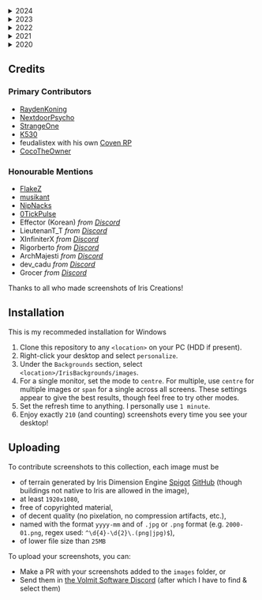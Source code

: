 <!-- BEGIN IMAGES -->
<details>
<summary>2024</summary>

Number of images: 15

| ![2024-01.png](images/2024-01.png) | ![2024-01_0.png](images/2024-01_0.png) | ![2024-01_1.png](images/2024-01_1.png) | 
|---|---|---|
| ![2024-01_10.png](images/2024-01_10.png) | ![2024-01_11.png](images/2024-01_11.png) | ![2024-01_12.png](images/2024-01_12.png) | 
| ![2024-01_13.png](images/2024-01_13.png) | ![2024-01_2.png](images/2024-01_2.png) | ![2024-01_3.png](images/2024-01_3.png) | 
| ![2024-01_4.png](images/2024-01_4.png) | ![2024-01_5.png](images/2024-01_5.png) | ![2024-01_6.png](images/2024-01_6.png) | 
| ![2024-01_7.png](images/2024-01_7.png) | ![2024-01_8.png](images/2024-01_8.png) | ![2024-01_9.png](images/2024-01_9.png) | 
</details>

<details>
<summary>2023</summary>

Number of images: 44

| ![2023-01.png](images/2023-01.png) | ![2023-01_1.png](images/2023-01_1.png) | ![2023-01_2.png](images/2023-01_2.png) | 
|---|---|---|
| ![2023-01_3.png](images/2023-01_3.png) | ![2023-02.jpg](images/2023-02.jpg) | ![2023-02.png](images/2023-02.png) | 
| ![2023-02_1.png](images/2023-02_1.png) | ![2023-02_2.png](images/2023-02_2.png) | ![2023-02_3.png](images/2023-02_3.png) | 
| ![2023-02_4.png](images/2023-02_4.png) | ![2023-02_5.png](images/2023-02_5.png) | ![2023-03.png](images/2023-03.png) | 
| ![2023-05.png](images/2023-05.png) | ![2023-05_1.png](images/2023-05_1.png) | ![2023-05_10.png](images/2023-05_10.png) | 
| ![2023-05_11.png](images/2023-05_11.png) | ![2023-05_12.png](images/2023-05_12.png) | ![2023-05_13.png](images/2023-05_13.png) | 
| ![2023-05_14.png](images/2023-05_14.png) | ![2023-05_15.png](images/2023-05_15.png) | ![2023-05_3.png](images/2023-05_3.png) | 
| ![2023-05_4.png](images/2023-05_4.png) | ![2023-05_5.png](images/2023-05_5.png) | ![2023-05_6.png](images/2023-05_6.png) | 
| ![2023-05_7.png](images/2023-05_7.png) | ![2023-05_8.png](images/2023-05_8.png) | ![2023-05_9.png](images/2023-05_9.png) | 
| ![2023-09.png](images/2023-09.png) | ![2023-09_1.png](images/2023-09_1.png) | ![2023-09_2.png](images/2023-09_2.png) | 
| ![2023-09_3.png](images/2023-09_3.png) | ![2023-09_4.png](images/2023-09_4.png) | ![2023-09_5.png](images/2023-09_5.png) | 
| ![2023-09_6.png](images/2023-09_6.png) | ![2023-09_7.png](images/2023-09_7.png) | ![2023-10.png](images/2023-10.png) | 
| ![2023-12.png](images/2023-12.png) | ![2023-12_0.png](images/2023-12_0.png) | ![2023-12_1.png](images/2023-12_1.png) | 
| ![2023-12_2.png](images/2023-12_2.png) | ![2023-12_3.png](images/2023-12_3.png) | ![2023-12_4.png](images/2023-12_4.png) | 
| ![2023-12_5.png](images/2023-12_5.png) | ![2023-12_6.png](images/2023-12_6.png) | 
</details>

<details>
<summary>2022</summary>

Number of images: 56

| ![2022-01.jpg](images/2022-01.jpg) | ![2022-01.png](images/2022-01.png) | ![2022-01_1.jpg](images/2022-01_1.jpg) | 
|---|---|---|
| ![2022-01_1.png](images/2022-01_1.png) | ![2022-01_2.jpg](images/2022-01_2.jpg) | ![2022-02.png](images/2022-02.png) | 
| ![2022-02_1.png](images/2022-02_1.png) | ![2022-02_5.png](images/2022-02_5.png) | ![2022-02_6.png](images/2022-02_6.png) | 
| ![2022-02_7.png](images/2022-02_7.png) | ![2022-02_8.png](images/2022-02_8.png) | ![2022-02_9.png](images/2022-02_9.png) | 
| ![2022-04.png](images/2022-04.png) | ![2022-04_1.png](images/2022-04_1.png) | ![2022-05.png](images/2022-05.png) | 
| ![2022-05_1.png](images/2022-05_1.png) | ![2022-05_2.png](images/2022-05_2.png) | ![2022-05_3.png](images/2022-05_3.png) | 
| ![2022-05_4.png](images/2022-05_4.png) | ![2022-05_5.png](images/2022-05_5.png) | ![2022-05_6.png](images/2022-05_6.png) | 
| ![2022-05_7.png](images/2022-05_7.png) | ![2022-07.jpg](images/2022-07.jpg) | ![2022-07.png](images/2022-07.png) | 
| ![2022-07_1.jpg](images/2022-07_1.jpg) | ![2022-07_1.png](images/2022-07_1.png) | ![2022-07_10.png](images/2022-07_10.png) | 
| ![2022-07_11.png](images/2022-07_11.png) | ![2022-07_12.png](images/2022-07_12.png) | ![2022-07_13.png](images/2022-07_13.png) | 
| ![2022-07_14.png](images/2022-07_14.png) | ![2022-07_15.png](images/2022-07_15.png) | ![2022-07_16.png](images/2022-07_16.png) | 
| ![2022-07_17.png](images/2022-07_17.png) | ![2022-07_18.png](images/2022-07_18.png) | ![2022-07_19.png](images/2022-07_19.png) | 
| ![2022-07_2.jpg](images/2022-07_2.jpg) | ![2022-07_2.png](images/2022-07_2.png) | ![2022-07_20.png](images/2022-07_20.png) | 
| ![2022-07_21.png](images/2022-07_21.png) | ![2022-07_22.png](images/2022-07_22.png) | ![2022-07_23.png](images/2022-07_23.png) | 
| ![2022-07_3.jpg](images/2022-07_3.jpg) | ![2022-07_3.png](images/2022-07_3.png) | ![2022-07_4.jpg](images/2022-07_4.jpg) | 
| ![2022-07_4.png](images/2022-07_4.png) | ![2022-07_5.png](images/2022-07_5.png) | ![2022-07_6.png](images/2022-07_6.png) | 
| ![2022-07_7.png](images/2022-07_7.png) | ![2022-07_8.png](images/2022-07_8.png) | ![2022-07_9.png](images/2022-07_9.png) | 
| ![2022-08.png](images/2022-08.png) | ![2022-09.png](images/2022-09.png) | ![2022-09_1.png](images/2022-09_1.png) | 
| ![2022-09_2.png](images/2022-09_2.png) | ![2022-09_3.png](images/2022-09_3.png) | 
</details>

<details>
<summary>2021</summary>

Number of images: 85

| ![2021-01.png](images/2021-01.png) | ![2021-01_1.png](images/2021-01_1.png) | ![2021-01_2.png](images/2021-01_2.png) | 
|---|---|---|
| ![2021-01_3.png](images/2021-01_3.png) | ![2021-02.png](images/2021-02.png) | ![2021-02_1.png](images/2021-02_1.png) | 
| ![2021-03.png](images/2021-03.png) | ![2021-03_1.png](images/2021-03_1.png) | ![2021-03_2.png](images/2021-03_2.png) | 
| ![2021-03_3.png](images/2021-03_3.png) | ![2021-03_4.png](images/2021-03_4.png) | ![2021-03_5.png](images/2021-03_5.png) | 
| ![2021-04_1.png](images/2021-04_1.png) | ![2021-04_2.png](images/2021-04_2.png) | ![2021-04_3.png](images/2021-04_3.png) | 
| ![2021-05.png](images/2021-05.png) | ![2021-05_1.png](images/2021-05_1.png) | ![2021-05_2.png](images/2021-05_2.png) | 
| ![2021-05_3.png](images/2021-05_3.png) | ![2021-05_4.png](images/2021-05_4.png) | ![2021-05_5.png](images/2021-05_5.png) | 
| ![2021-06.png](images/2021-06.png) | ![2021-07.png](images/2021-07.png) | ![2021-07_1.png](images/2021-07_1.png) | 
| ![2021-07_2.png](images/2021-07_2.png) | ![2021-07_3.png](images/2021-07_3.png) | ![2021-07_4.png](images/2021-07_4.png) | 
| ![2021-07_5.png](images/2021-07_5.png) | ![2021-08.png](images/2021-08.png) | ![2021-08_1.png](images/2021-08_1.png) | 
| ![2021-08_10.png](images/2021-08_10.png) | ![2021-08_11.png](images/2021-08_11.png) | ![2021-08_12.png](images/2021-08_12.png) | 
| ![2021-08_13.png](images/2021-08_13.png) | ![2021-08_14.png](images/2021-08_14.png) | ![2021-08_15.png](images/2021-08_15.png) | 
| ![2021-08_16.png](images/2021-08_16.png) | ![2021-08_17.png](images/2021-08_17.png) | ![2021-08_2.png](images/2021-08_2.png) | 
| ![2021-08_3.png](images/2021-08_3.png) | ![2021-08_4.png](images/2021-08_4.png) | ![2021-08_5.png](images/2021-08_5.png) | 
| ![2021-08_6.png](images/2021-08_6.png) | ![2021-08_7.png](images/2021-08_7.png) | ![2021-08_8.png](images/2021-08_8.png) | 
| ![2021-08_9.png](images/2021-08_9.png) | ![2021-09.jpg](images/2021-09.jpg) | ![2021-09.png](images/2021-09.png) | 
| ![2021-09_1.jpg](images/2021-09_1.jpg) | ![2021-09_1.png](images/2021-09_1.png) | ![2021-09_10.png](images/2021-09_10.png) | 
| ![2021-09_11.png](images/2021-09_11.png) | ![2021-09_12.png](images/2021-09_12.png) | ![2021-09_13.png](images/2021-09_13.png) | 
| ![2021-09_14.png](images/2021-09_14.png) | ![2021-09_15.png](images/2021-09_15.png) | ![2021-09_16.png](images/2021-09_16.png) | 
| ![2021-09_17.png](images/2021-09_17.png) | ![2021-09_18.png](images/2021-09_18.png) | ![2021-09_19.png](images/2021-09_19.png) | 
| ![2021-09_2.png](images/2021-09_2.png) | ![2021-09_20.png](images/2021-09_20.png) | ![2021-09_21.png](images/2021-09_21.png) | 
| ![2021-09_22.png](images/2021-09_22.png) | ![2021-09_23.png](images/2021-09_23.png) | ![2021-09_24.png](images/2021-09_24.png) | 
| ![2021-09_25.png](images/2021-09_25.png) | ![2021-09_26.png](images/2021-09_26.png) | ![2021-09_27.png](images/2021-09_27.png) | 
| ![2021-09_28.png](images/2021-09_28.png) | ![2021-09_29.png](images/2021-09_29.png) | ![2021-09_3.png](images/2021-09_3.png) | 
| ![2021-09_30.png](images/2021-09_30.png) | ![2021-09_4.png](images/2021-09_4.png) | ![2021-09_5.png](images/2021-09_5.png) | 
| ![2021-09_6.png](images/2021-09_6.png) | ![2021-09_7.png](images/2021-09_7.png) | ![2021-09_8.png](images/2021-09_8.png) | 
| ![2021-09_9.png](images/2021-09_9.png) | ![2021-10.png](images/2021-10.png) | ![2021-11.png](images/2021-11.png) | 
| ![2021-11_1.png](images/2021-11_1.png) | ![2021-11_2.png](images/2021-11_2.png) | ![2021-11_3.png](images/2021-11_3.png) | 
| ![2021-12.png](images/2021-12.png) | 
</details>

<details>
<summary>2020</summary>

Number of images: 10

| ![2020-01.png](images/2020-01.png) | ![2020-11.png](images/2020-11.png) | ![2020-12.png](images/2020-12.png) | 
|---|---|---|
| ![2020-12_1.png](images/2020-12_1.png) | ![2020-12_2.png](images/2020-12_2.png) | ![2020-12_3.png](images/2020-12_3.png) | 
| ![2020-12_4.png](images/2020-12_4.png) | ![2020-12_5.png](images/2020-12_5.png) | ![2020-12_6.png](images/2020-12_6.png) | 
| ![2020-12_7.png](images/2020-12_7.png) | 
</details>

<!-- END IMAGES -->

## Credits
### Primary Contributors
- [RaydenKoning](https://github.com/RaydenKonig/)
- [NextdoorPsycho](https://github.com/nextdoorpsycho)
- [StrangeOne](https://github.com/StrangeOne101)
- [K530](https://github.com/K530-hub)
- feudalistex with his own [Coven RP](https://discord.gg/u7AySgNf)
- [CocoTheOwner](https://github.com/CocoTheOwner)

### Honourable Mentions
- [FlakeZ](https://github.com/SFlakeZ)
- [musikant](https://GHsorryiwon12345)
- [NipNacks](https://github.com/NipNacks)
- [0TickPulse](https://github.com/0tickpulse)
- Effector (Korean) *from [Discord](discord.gg/volmit)*
- LieutenanT_T *from [Discord](discord.gg/volmit)*
- XInfiniterX *from [Discord](discord.gg/volmit)*
- Rigorberto *from [Discord](discord.gg/volmit)*
- ArchMajesti *from [Discord](discord.gg/volmit)*
- dev_cadu *from [Discord](discord.gg/volmit)*
- Grocer *from [Discord](discord.gg/volmit)*

Thanks to all who made screenshots of Iris Creations!

## Installation
This is my recommeded installation for Windows
1. Clone this repository to any `<location>` on your PC (HDD if present).
2. Right-click your desktop and select `personalize`.
3. Under the `Backgrounds` section, select `<location>/IrisBackgrounds/images`.
4. For a single monitor, set the mode to `centre`. For multiple, use `centre` for multiple images or `span` for a single across all screens. These settings appear to give the best results, though feel free to try other modes.
5. Set the refresh time to anything. I personally use `1 minute`.
6. Enjoy exactly <!-- BEGIN COUNT -->`210`<!-- END COUNT --> (and counting) screenshots every time you see your desktop!

## Uploading
To contribute screenshots to this collection, each image must be
- of terrain generated by Iris Dimension Engine [Spigot](https://www.spigotmc.org/resources/iris-dimension-engine.84586/) [GitHub](https://www.github.com/VolmitSoftware/Iris) (though buildings not native to Iris are allowed in the image),
- at least `1920x1080`,
- free of copyrighted material,
- of decent quality (no pixelation, no compression artifacts, etc.),
- named with the format `yyyy-mm` and of `.jpg` or `.png` format (e.g. `2000-01.png`, regex used: `^\d{4}-\d{2}\.(png|jpg)$`),
- of lower file size than `25MB`

To upload your screenshots, you can:
- Make a PR with your screenshots added to the `images` folder, or
- Send them in [the Volmit Software Discord](https://discord.gg/Volmit) (after which I have to find & select them)
